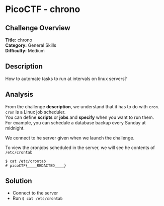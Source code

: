 # PicoCTF - chrono

## Challenge Overview
**Title:** chrono  
**Category:** General Skills  
**Difficulty:** Medium  

## Description
How to automate tasks to run at intervals on linux servers?

## Analysis
From the challenge **description**, we understand that it has to do with `cron`.  
`cron` is a Linux job scheduler.  
You can define **scripts** or **jobs** and **specify** when you want to run them.  
For example, you can schedule a database backup every Sunday at midnight.

We connect to he server given when we launch the challenge.

To view the cronjobs scheduled in the server, we will see he contents of `/etc/crontab`
```
$ cat /etc/crontab
# picoCTF{____REDACTED____}
```
## Solution

- Connect to the server 
- Run `$ cat /etc/crontab`